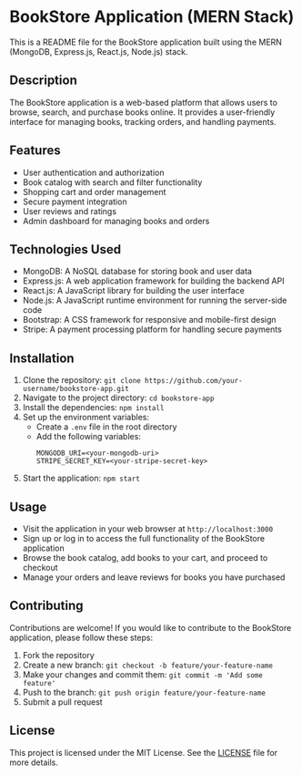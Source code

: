 # BookStore Application (MERN Stack)

This is a README file for the BookStore application built using the MERN (MongoDB, Express.js, React.js, Node.js) stack.

## Description

The BookStore application is a web-based platform that allows users to browse, search, and purchase books online. It provides a user-friendly interface for managing books, tracking orders, and handling payments.

## Features

- User authentication and authorization
- Book catalog with search and filter functionality
- Shopping cart and order management
- Secure payment integration
- User reviews and ratings
- Admin dashboard for managing books and orders

## Technologies Used

- MongoDB: A NoSQL database for storing book and user data
- Express.js: A web application framework for building the backend API
- React.js: A JavaScript library for building the user interface
- Node.js: A JavaScript runtime environment for running the server-side code
- Bootstrap: A CSS framework for responsive and mobile-first design
- Stripe: A payment processing platform for handling secure payments

## Installation

1. Clone the repository: `git clone https://github.com/your-username/bookstore-app.git`
2. Navigate to the project directory: `cd bookstore-app`
3. Install the dependencies: `npm install`
4. Set up the environment variables:
    - Create a `.env` file in the root directory
    - Add the following variables:
      ```
      MONGODB_URI=<your-mongodb-uri>
      STRIPE_SECRET_KEY=<your-stripe-secret-key>
      ```
5. Start the application: `npm start`

## Usage

- Visit the application in your web browser at `http://localhost:3000`
- Sign up or log in to access the full functionality of the BookStore application
- Browse the book catalog, add books to your cart, and proceed to checkout
- Manage your orders and leave reviews for books you have purchased

## Contributing

Contributions are welcome! If you would like to contribute to the BookStore application, please follow these steps:

1. Fork the repository
2. Create a new branch: `git checkout -b feature/your-feature-name`
3. Make your changes and commit them: `git commit -m 'Add some feature'`
4. Push to the branch: `git push origin feature/your-feature-name`
5. Submit a pull request

## License

This project is licensed under the MIT License. See the [LICENSE](LICENSE) file for more details.
